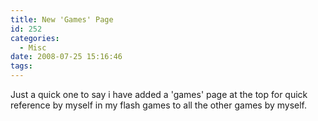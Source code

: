 ```yaml
---
title: New 'Games' Page
id: 252
categories:
  - Misc
date: 2008-07-25 15:16:46
tags:
---
```


Just a quick one to say i have added a 'games' page at the top for quick reference by myself in my flash games to all the other games by myself.